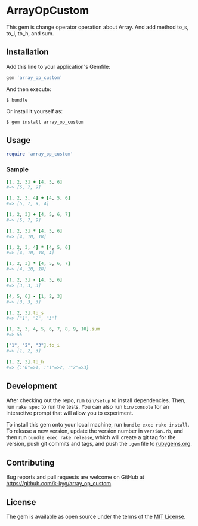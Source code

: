 # ArrayOpCustom

This gem is change operator operation about Array.
And add method to_s, to_i, to_h, and sum.

## Installation

Add this line to your application's Gemfile:

```ruby
gem 'array_op_custom'
```

And then execute:

    $ bundle

Or install it yourself as:

    $ gem install array_op_custom

## Usage
```ruby
require 'array_op_custom'
```
### Sample
```ruby
[1, 2, 3] + [4, 5, 6]
#=> [5, 7, 9]

[1, 2, 3, 4] + [4, 5, 6]
#=> [5, 7, 9, 4]

[1, 2, 3] + [4, 5, 6, 7]
#=> [5, 7, 9]

[1, 2, 3] * [4, 5, 6]
#=> [4, 10, 18]

[1, 2, 3, 4] * [4, 5, 6]
#=> [4, 10, 18, 4]

[1, 2, 3] * [4, 5, 6, 7]
#=> [4, 10, 18]

[1, 2, 3] - [4, 5, 6]
#=> [3, 3, 3]

[4, 5, 6] - [1, 2, 3]
#=> [3, 3, 3]

[1, 2, 3].to_s
#=> ["1", "2", "3"]

[1, 2, 3, 4, 5, 6, 7, 8, 9, 10].sum
#=> 55

["1", "2", "3"].to_i
#=> [1, 2, 3]

[1, 2, 3].to_h
#=> {:"0"=>1, :"1"=>2, :"2"=>3}
```
## Development

After checking out the repo, run `bin/setup` to install dependencies. Then, run `rake spec` to run the tests. You can also run `bin/console` for an interactive prompt that will allow you to experiment.

To install this gem onto your local machine, run `bundle exec rake install`. To release a new version, update the version number in `version.rb`, and then run `bundle exec rake release`, which will create a git tag for the version, push git commits and tags, and push the `.gem` file to [rubygems.org](https://rubygems.org).

## Contributing

Bug reports and pull requests are welcome on GitHub at https://github.com/k-kyg/array_op_custom.

## License

The gem is available as open source under the terms of the [MIT License](https://opensource.org/licenses/MIT).
